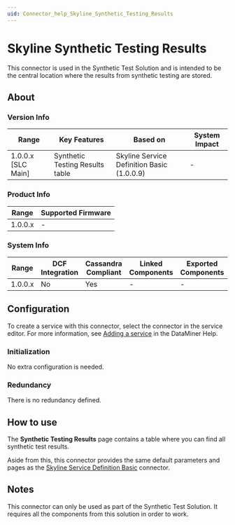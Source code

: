```yaml
---
uid: Connector_help_Skyline_Synthetic_Testing_Results
---
```


# Skyline Synthetic Testing Results

This connector is used in the Synthetic Test Solution and is intended to be the central location where the results from synthetic testing are stored.

## About

### Version Info

| **Range**            | **Key Features**                | **Based on**                               | **System Impact** |
|----------------------|---------------------------------|--------------------------------------------|-------------------|
| 1.0.0.x \[SLC Main\] | Synthetic Testing Results table | Skyline Service Definition Basic (1.0.0.9) | \-                |

### Product Info

| Range     | Supported Firmware     |
|-----------|------------------------|
| 1.0.0.x   | \-                     |

### System Info

| Range     | DCF Integration     | Cassandra Compliant     | Linked Components     | Exported Components     |
|-----------|---------------------|-------------------------|-----------------------|-------------------------|
| 1.0.0.x   | No                  | Yes                     | \-                    | \-                      |

## Configuration

To create a service with this connector, select the connector in the service editor. For more information, see [Adding a service](https://aka.dataminer.services/adding-a-service) in the DataMiner Help.

### Initialization

No extra configuration is needed.

### Redundancy

There is no redundancy defined.

## How to use

The **Synthetic Testing Results** page contains a table where you can find all synthetic test results.

Aside from this, this connector provides the same default parameters and pages as the [Skyline Service Definition Basic](xref:Connector_help_Skyline_Service_Definition_Basic) connector.

## Notes

This connector can only be used as part of the Synthetic Test Solution. It requires all the components from this solution in order to work.
